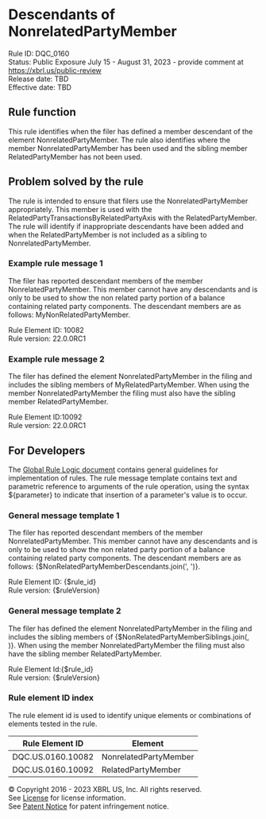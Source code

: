 # Descendants of NonrelatedPartyMember  
Rule ID: DQC_0160  
Status: Public Exposure July 15 - August 31, 2023 - provide comment at https://xbrl.us/public-review  
Release date: TBD  
Effective date: TBD  
  
## Rule function
This rule identifies when the filer has defined a member descendant of the element NonrelatedPartyMember. The rule also identifies where the member NonrelatedPartyMember has been used and the sibling member RelatedPartyMember has not been used.  

## Problem solved by the rule  
The rule is intended to ensure that filers use the NonrelatedPartyMember appropriately. This member is used with the RelatedPartyTransactionsByRelatedPartyAxis with the RelatedPartyMember. The rule will identify if inappropriate descendants have been added and when the RelatedPartyMember is not included as a sibling to NonrelatedPartyMember.    

### Example rule message 1 
The filer has reported descendant members of the  member NonrelatedPartyMember. This member cannot have any descendants and is only to be used to show the non related party portion of a balance containing related party components. The descendant members are as follows: MyNonRelatedPartyMember.

Rule Element ID: 10082  
Rule version: 22.0.0RC1

### Example rule message 2

The filer has defined the element NonrelatedPartyMember in the filing and includes the sibling members of MyRelatedPartyMember. When using the member NonrelatedPartyMember the filing must also have the sibling member RelatedPartyMember.

Rule Element ID:10092  
Rule version: 22.0.0RC1  

## For Developers  
The [Global Rule Logic document](https://github.com/DataQualityCommittee/dqc_us_rules/blob/master/docs/GlobalRuleLogic.md) contains general guidelines for implementation of rules. The rule message template contains text and parametric reference to arguments of the rule operation, using the syntax ${parameter} to indicate that insertion of a parameter's value is to occur. 

### General message template 1 
The filer has reported descendant members of the  member NonrelatedPartyMember. This member cannot have any descendants and is only to be used to show the non related party portion of a balance containing related party components. The descendant members are as follows: {$NonRelatedPartyMemberDescendants.join(', ')}.

Rule Element ID: {$rule_id}  
Rule version: {$ruleVersion}

### General message template 2 
The filer has defined the element NonrelatedPartyMember in the filing and includes the sibling members of {$NonRelatedPartyMemberSiblings.join(, )}. When using the member NonrelatedPartyMember the filing must also have the sibling member RelatedPartyMember.

Rule Element Id:{$rule_id}  
Rule version: {$ruleVersion}

### Rule element ID index  
The rule element id is used to identify unique elements or combinations of elements tested in the rule.

|Rule Element ID|Element|
|--- |--- |
| DQC.US.0160.10082 | NonrelatedPartyMember |
| DQC.US.0160.10092 | RelatedPartyMember |

© Copyright 2016 - 2023 XBRL US, Inc. All rights reserved.   
See [License](https://xbrl.us/dqc-license) for license information.  
See [Patent Notice](https://xbrl.us/dqc-patent) for patent infringement notice.  